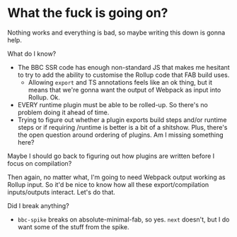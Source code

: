 # What the fuck is going on?

Nothing works and everything is bad, so maybe writing this down is gonna help.

What do I know?

- The BBC SSR code has enough non-standard JS that makes me hesitant to try to add the ability to customise the Rollup code that FAB build uses.
  - Allowing `export` and TS annotations feels like an ok thing, but it means that we're gonna want the output of Webpack as input into Rollup. Ok.
- EVERY runtime plugin must be able to be rolled-up. So there's no problem doing it ahead of time.
- Trying to figure out whether a plugin exports build steps and/or runtime steps or if requiring /runtime is better is a bit of a shitshow. Plus, there's the open question around ordering of plugins. Am I missing something here?

Maybe I should go back to figuring out how plugins are written before I focus on compilation?

Then again, no matter what, I'm going to need Webpack output working as Rollup input. So it'd be nice to know how all these export/compilation inputs/outputs interact. Let's do that.

Did I break anything?

- `bbc-spike` breaks on absolute-minimal-fab, so yes. `next` doesn't, but I do want some of the stuff from the spike.
